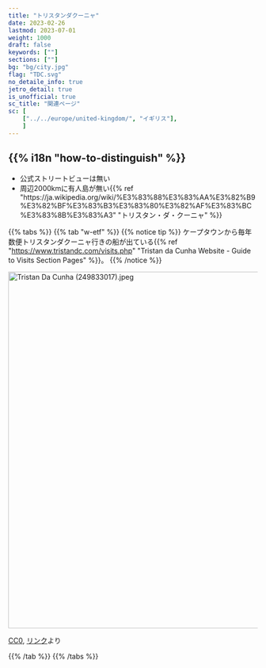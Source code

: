 ```yaml
---
title: "トリスタンダクーニャ"
date: 2023-02-26
lastmod: 2023-07-01
weight: 1000
draft: false
keywords: [""]
sections: [""]
bg: "bg/city.jpg"
flag: "TDC.svg"
no_detaile_info: true
jetro_detail: true
is_unofficial: true
sc_title: "関連ページ"
sc: [
    ["../../europe/united-kingdom/", "イギリス"],
    ]
---
```


<div class="main-desciption country-description">
    <h2 class="section-title">{{% i18n "how-to-distinguish" %}}</h2>
    <ul class="rule-list">
        <li class="no-evidence">公式ストリートビューは無い</li>
        <li>周辺2000kmに有人島が無い{{% ref "https://ja.wikipedia.org/wiki/%E3%83%88%E3%83%AA%E3%82%B9%E3%82%BF%E3%83%B3%E3%83%80%E3%82%AF%E3%83%BC%E3%83%8B%E3%83%A3" "トリスタン・ダ・クーニャ" %}}</li>
    </ul>
</div>

{{% tabs %}}
{{% tab "w-etf" %}}
{{% notice tip %}}
ケープタウンから毎年数便トリスタンダクーニャ行きの船が出ている{{% ref "https://www.tristandc.com/visits.php" "Tristan da Cunha Website - Guide to Visits Section Pages" %}}。
{{% /notice %}}
<div class="googlemap-if no-margin">
<p><a href="https://commons.wikimedia.org/wiki/File:Tristan_Da_Cunha_(249833017).jpeg#/media/File:Tristan_Da_Cunha_(249833017).jpeg"><img src="https://upload.wikimedia.org/wikipedia/commons/3/3f/Tristan_Da_Cunha_%28249833017%29.jpeg" alt="Tristan Da Cunha (249833017).jpeg" height="720" width="1280"></a></p><p><a href="http://creativecommons.org/publicdomain/zero/1.0/deed.en" title="Creative Commons Zero, Public Domain Dedication">CC0</a>, <a href="https://commons.wikimedia.org/w/index.php?curid=71325727">リンク</a>より</p>
</div>
{{% /tab %}}
{{% /tabs %}}
